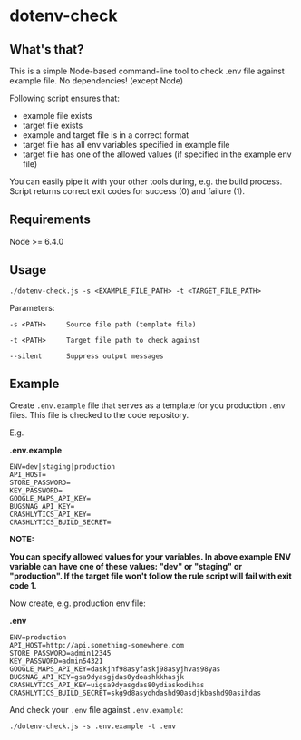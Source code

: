 # dotenv-check

## What's that?

This is a simple Node-based command-line tool to check .env file against example file. No dependencies! (except Node)

Following script ensures that:
- example file exists
- target file exists
- example and target file is in a correct format
- target file has all env variables specified in example file
- target file has one of the allowed values (if specified in the example env file)

You can easily pipe it with your other tools during, e.g. the build process. Script returns correct exit codes for success (0) and failure (1). 

## Requirements

Node >= 6.4.0

## Usage

`./dotenv-check.js -s <EXAMPLE_FILE_PATH> -t <TARGET_FILE_PATH>`

Parameters:

```Shell
-s <PATH>     Source file path (template file)

-t <PATH>     Target file path to check against

--silent      Suppress output messages
```

## Example

Create `.env.example` file that serves as a template for you production `.env` files. This file is checked to the code repository.

E.g.

**.env.example**
```Shell
ENV=dev|staging|production
API_HOST=
STORE_PASSWORD=
KEY_PASSWORD=
GOOGLE_MAPS_API_KEY=
BUGSNAG_API_KEY=
CRASHLYTICS_API_KEY=
CRASHLYTICS_BUILD_SECRET=
```

**NOTE:**

**You can specify allowed values for your variables. In above example ENV variable can have one of these values: "dev" or "staging" or "production". If the target file won't follow the rule script will fail with exit code 1.**

Now create, e.g. production env file:

**.env**
```Shell
ENV=production
API_HOST=http://api.something-somewhere.com
STORE_PASSWORD=admin12345
KEY_PASSWORD=admin54321
GOOGLE_MAPS_API_KEY=daskjhf98asyfaskj98asyjhvas98yas
BUGSNAG_API_KEY=gsa9dyasgjdas0ydoashkkhasjk
CRASHLYTICS_API_KEY=uigsa9dyasgdas80ydiaskodihas
CRASHLYTICS_BUILD_SECRET=skg9d8asyohdashd90asdjkbashd90asihdas
```

And check your `.env` file against `.env.example`:

`./dotenv-check.js -s .env.example -t .env`